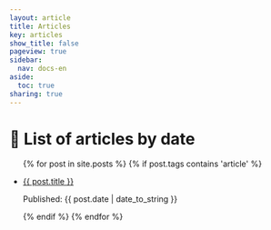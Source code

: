 ```yaml
---
layout: article
title: Articles
key: articles
show_title: false
pageview: true
sidebar:
  nav: docs-en
aside:
  toc: true
sharing: true
---
```


# 📔 List of articles by date

<ul>
  {% for post in site.posts %}
  {% if post.tags contains 'article' %}
  <li>
  <a href="{{ post.url }}">
    <p>{{ post.title }}</p></a>
    <p>Published: {{ post.date | date_to_string }}</p> 
  </li>
  {% endif %}
  {% endfor %}
</ul>